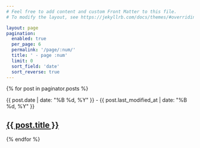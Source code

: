 ```yaml
---
# Feel free to add content and custom Front Matter to this file.
# To modify the layout, see https://jekyllrb.com/docs/themes/#overriding-theme-defaults

layout: page
pagination: 
  enabled: true
  per_page: 6
  permalink: '/page/:num/'
  title: ' - page :num'
  limit: 0
  sort_field: 'date'
  sort_reverse: true
---
```

{% for post in paginator.posts %}
<section class="post">
<div>{{ post.date | date: "%B %d, %Y" }} - {{ post.last_modified_at | date: "%B %d, %Y" }}</div>
  <h2><a href="{{ post.url }}">{{ post.title }}</a></h2>
</section>
{% endfor %}
